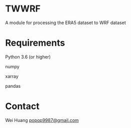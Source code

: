 # TWWRF
A module for processing the ERA5 dataset to WRF dataset

# Requirements
Python 3.6 (or higher)

numpy

xarray

pandas

# Contact
Wei Huang popop9987@gmail.com
